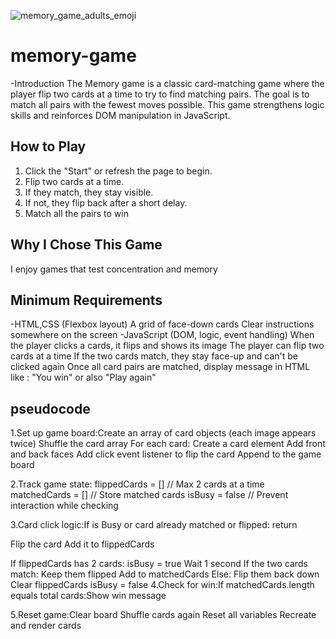 ![memory_game_adults_emoji](https://github.com/user-attachments/assets/3b9bf3d0-93c7-4068-8fb8-587cf254cba4)
# memory-game
-Introduction
The Memory game is a classic card-matching game where the player flip two cards at a time to try to find matching pairs. The goal is to match all pairs with the fewest moves possible. This game strengthens logic skills and reinforces DOM manipulation in JavaScript.
##  How to Play
1. Click the "Start" or refresh the page to begin.
2. Flip two cards at a time.
3. If they match, they stay visible.
4. If not, they flip back after a short delay.
5. Match all the pairs to win
 ##  Why I Chose This Game 
I enjoy games that test concentration and memory
##  Minimum Requirements
-HTML,CSS (Flexbox layout)
  A grid of face-down cards
  Clear instructions somewhere on the screen
-JavaScript (DOM, logic, event handling)
When the player clicks a cards, it flips and shows its image
The player can flip two cards at a time
If the two cards match, they stay face-up and can't be clicked again
Once all card pairs are matched, display message in HTML like : "You win" or also "Play again"
## pseudocode 
1.Set up game board:Create an array of card objects (each image appears twice)
Shuffle the card array
For each card:
    Create a card element
    Add front and back faces
    Add click event listener to flip the card
    Append to the game board

2.Track game state: flippedCards = []      // Max 2 cards at a time
matchedCards = []      // Store matched cards
isBusy = false          // Prevent interaction while checking

3.Card click logic:If is Busy or card already matched or flipped:
    return

Flip the card
Add it to flippedCards

If flippedCards has 2 cards:
    isBusy = true
    Wait 1 second
    If the two cards match:
        Keep them flipped
        Add to matchedCards
    Else:
        Flip them back down
    Clear flippedCards
    isBusy = false
4.Check for win:If matchedCards.length equals total cards:Show win message

5.Reset game:Clear board
Shuffle cards again
Reset all variables
Recreate and render cards
